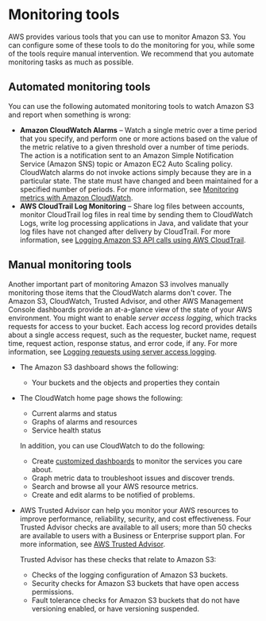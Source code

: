 # Monitoring tools<a name="monitoring-automated-manual"></a>

AWS provides various tools that you can use to monitor Amazon S3\. You can configure some of these tools to do the monitoring for you, while some of the tools require manual intervention\. We recommend that you automate monitoring tasks as much as possible\.

## Automated monitoring tools<a name="monitoring-automated_tools"></a>

You can use the following automated monitoring tools to watch Amazon S3 and report when something is wrong:
+ **Amazon CloudWatch Alarms** – Watch a single metric over a time period that you specify, and perform one or more actions based on the value of the metric relative to a given threshold over a number of time periods\. The action is a notification sent to an Amazon Simple Notification Service \(Amazon SNS\) topic or Amazon EC2 Auto Scaling policy\. CloudWatch alarms do not invoke actions simply because they are in a particular state\. The state must have changed and been maintained for a specified number of periods\. For more information, see [Monitoring metrics with Amazon CloudWatch](cloudwatch-monitoring.md)\.
+ **AWS CloudTrail Log Monitoring** – Share log files between accounts, monitor CloudTrail log files in real time by sending them to CloudWatch Logs, write log processing applications in Java, and validate that your log files have not changed after delivery by CloudTrail\. For more information, see [Logging Amazon S3 API calls using AWS CloudTrail](cloudtrail-logging.md)\.

## Manual monitoring tools<a name="monitoring-manual-tools"></a>

Another important part of monitoring Amazon S3 involves manually monitoring those items that the CloudWatch alarms don't cover\. The Amazon S3, CloudWatch, Trusted Advisor, and other AWS Management Console dashboards provide an at\-a\-glance view of the state of your AWS environment\. You might want to enable *server access logging*, which tracks requests for access to your bucket\. Each access log record provides details about a single access request, such as the requester, bucket name, request time, request action, response status, and error code, if any\. For more information, see [Logging requests using server access logging](ServerLogs.md)\.
+ The Amazon S3 dashboard shows the following:
  + Your buckets and the objects and properties they contain
+ The CloudWatch home page shows the following:
  + Current alarms and status
  + Graphs of alarms and resources
  + Service health status

  In addition, you can use CloudWatch to do the following: 
  + Create [customized dashboards](https://docs.aws.amazon.com/AmazonCloudWatch/latest/DeveloperGuide/CloudWatch_Dashboards.html) to monitor the services you care about\.
  + Graph metric data to troubleshoot issues and discover trends\.
  + Search and browse all your AWS resource metrics\.
  + Create and edit alarms to be notified of problems\.
+ AWS Trusted Advisor can help you monitor your AWS resources to improve performance, reliability, security, and cost effectiveness\. Four Trusted Advisor checks are available to all users; more than 50 checks are available to users with a Business or Enterprise support plan\. For more information, see [AWS Trusted Advisor](https://aws.amazon.com/premiumsupport/trustedadvisor/)\.

  Trusted Advisor has these checks that relate to Amazon S3: 
  + Checks of the logging configuration of Amazon S3 buckets\.
  + Security checks for Amazon S3 buckets that have open access permissions\.
  + Fault tolerance checks for Amazon S3 buckets that do not have versioning enabled, or have versioning suspended\.